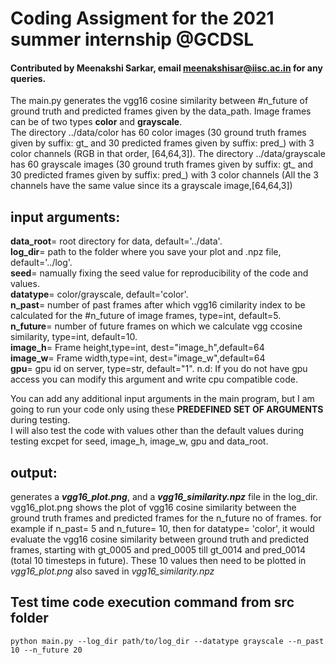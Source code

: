 # Coding Assigment for the 2021 summer internship @GCDSL
#### Contributed by Meenakshi Sarkar, email meenakshisar@iisc.ac.in for any queries.

The main.py generates the vgg16 cosine similarity between #n_future of ground truth and predicted frames given by the data_path. Image frames can be of two types **color** and **grayscale**. \
The directory ../data/color  has 60 color images (30 ground truth frames given by suffix: gt_ and 30 predicted frames given by suffix: pred_)
with 3 color channels (RGB in that order, [64,64,3]). The directory ../data/grayscale has 60 grayscale images (30 ground truth frames given by suffix: gt_ and 30 predicted frames given by suffix: pred_) with 3 color channels (All the 3 channels have the same value since its a grayscale image,[64,64,3])

## input arguments:
  **data_root**=  root directory for data, default='../data'.\
  **log_dir**= path to the folder where you save your plot and .npz file, default='../log'.\
  **seed**= namually fixing the seed value for reproducibility of the code and values.\
  **datatype**= color/grayscale, default='color'.\
  **n_past**= number of past frames after which vgg16 cimilarity index to be calculated for the #n_future of image frames, type=int, default=5.\
  **n_future**= number of future frames on which we calculate vgg ccosine similarity, type=int, default=10.\
  **image_h**= Frame height,type=int, dest="image_h",default=64\
  **image_w**= Frame width,type=int, dest="image_w",default=64\
  **gpu**= gpu id on server, type=str, default="1". n.d: If you do not have gpu access you can modify this argument and write cpu compatible code.

You can add any additional input arguments in the main program, but I am going to run your code only using these **PREDEFINED SET OF ARGUMENTS** during testing.\
I will also test the code with values other than the default values during testing excpet for seed, image_h, image_w, gpu and data_root.

## output:
  generates a ***vgg16_plot.png***, and a ***vgg16_similarity.npz*** file in the log_dir. vgg16_plot.png shows the plot of vgg16 cosine similarity between the    ground truth frames and predicted frames for the n_future no of frames. for example if n_past= 5 and n_future= 10, then for datatype= 'color', it would evaluate the vgg16 cosine similarity between ground truth and predicted frames, starting with gt_0005 and pred_0005 till gt_0014 and pred_0014 (total 10 timesteps in future). These 10 values then need to be plotted in *vgg16_plot.png* also saved in *vgg16_similarity.npz*
  
  ## Test time code execution command from src folder
  
 ```
 python main.py --log_dir path/to/log_dir --datatype grayscale --n_past 10 --n_future 20 
 ```


